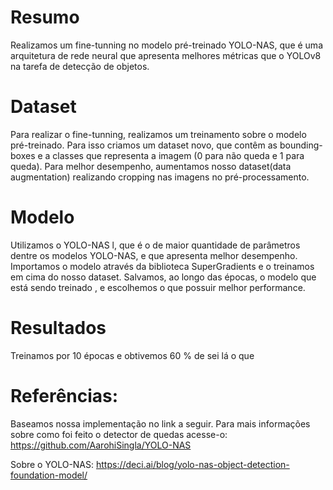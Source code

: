 # Resumo
Realizamos um fine-tunning no modelo pré-treinado YOLO-NAS, que é uma arquitetura de rede neural que apresenta melhores métricas que o YOLOv8 na tarefa de detecção de objetos.
# Dataset
Para realizar o fine-tunning, realizamos um treinamento sobre o modelo pré-treinado. Para isso criamos um dataset novo, que contêm as bounding-boxes e a classes que representa a imagem (0 para não queda e 1 para queda). Para melhor desempenho, aumentamos nosso dataset(data augmentation) realizando cropping nas imagens no pré-processamento.

# Modelo
Utilizamos o YOLO-NAS l, que é o de maior quantidade de parâmetros dentre os modelos YOLO-NAS, e que apresenta melhor desempenho.
Importamos o modelo através da biblioteca SuperGradients e o treinamos em cima do nosso dataset. Salvamos, ao longo das épocas, o modelo que está sendo treinado , e escolhemos o que possuir 
melhor performance.

# Resultados

Treinamos por 10 épocas e obtivemos 60 % de sei lá o que

# Referências:
Baseamos nossa implementação no link a seguir. Para mais informações sobre como foi feito o detector de quedas acesse-o:
https://github.com/AarohiSingla/YOLO-NAS

Sobre o YOLO-NAS:
https://deci.ai/blog/yolo-nas-object-detection-foundation-model/

